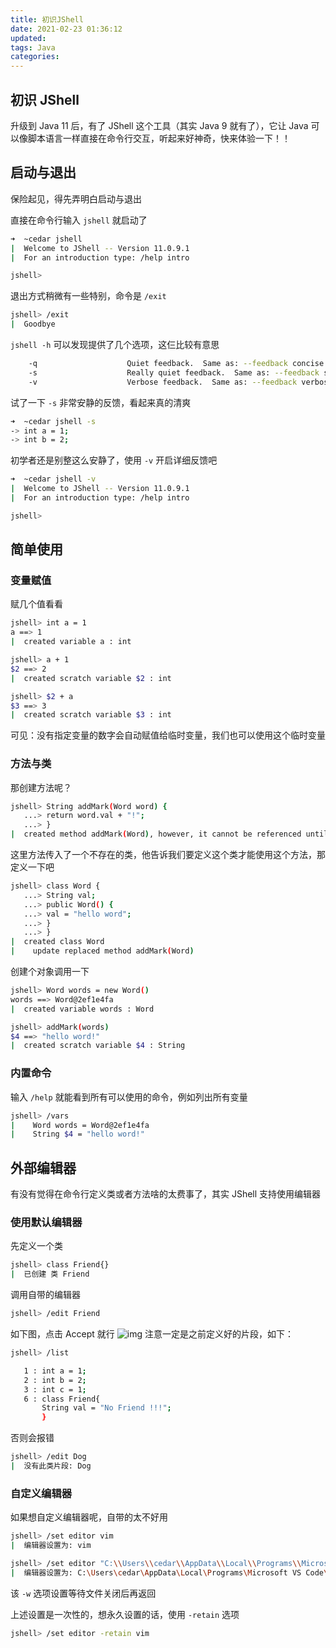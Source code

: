 ```yaml
---
title: 初识JShell
date: 2021-02-23 01:36:12
updated: 
tags: Java
categories: 
---
```


## 初识 JShell

升级到 Java 11 后，有了 JShell 这个工具（其实 Java 9 就有了），它让 Java 可以像脚本语言一样直接在命令行交互，听起来好神奇，快来体验一下！！


## 启动与退出
保险起见，得先弄明白启动与退出


直接在命令行输入 `jshell` 就启动了
```bash
➜  ~cedar jshell
|  Welcome to JShell -- Version 11.0.9.1
|  For an introduction type: /help intro

jshell>
```
退出方式稍微有一些特别，命令是 `/exit` 
```bash
jshell> /exit
|  Goodbye
```
`jshell -h` 可以发现提供了几个选项，这仨比较有意思
```bash
    -q                    Quiet feedback.  Same as: --feedback concise
    -s                    Really quiet feedback.  Same as: --feedback silent
    -v                    Verbose feedback.  Same as: --feedback verbose
```
试了一下 `-s` 非常安静的反馈，看起来真的清爽
```bash
➜  ~cedar jshell -s
-> int a = 1;
-> int b = 2;
```
初学者还是别整这么安静了，使用 `-v` 开启详细反馈吧
```bash
➜  ~cedar jshell -v
|  Welcome to JShell -- Version 11.0.9.1
|  For an introduction type: /help intro

jshell>
```
## 简单使用
### 变量赋值
赋几个值看看
```bash
jshell> int a = 1
a ==> 1
|  created variable a : int

jshell> a + 1
$2 ==> 2
|  created scratch variable $2 : int

jshell> $2 + a
$3 ==> 3
|  created scratch variable $3 : int
```
可见：没有指定变量的数字会自动赋值给临时变量，我们也可以使用这个临时变量
### 方法与类
那创建方法呢？
```bash
jshell> String addMark(Word word) {
   ...> return word.val + "!";
   ...> }
|  created method addMark(Word), however, it cannot be referenced until class Word is declared
```
这里方法传入了一个不存在的类，他告诉我们要定义这个类才能使用这个方法，那定义一下吧
```bash
jshell> class Word {
   ...> String val;
   ...> public Word() {
   ...> val = "hello word";
   ...> }
   ...> }
|  created class Word
|    update replaced method addMark(Word)
```
创建个对象调用一下
```bash
jshell> Word words = new Word()
words ==> Word@2ef1e4fa
|  created variable words : Word

jshell> addMark(words)
$4 ==> "hello word!"
|  created scratch variable $4 : String
```
### 内置命令
输入 `/help` 就能看到所有可以使用的命令，例如列出所有变量
```bash
jshell> /vars
|    Word words = Word@2ef1e4fa
|    String $4 = "hello word!"
```
## 外部编辑器
有没有觉得在命令行定义类或者方法啥的太费事了，其实 JShell 支持使用编辑器
### 使用默认编辑器
先定义一个类
```bash
jshell> class Friend{}
|  已创建 类 Friend
```
调用自带的编辑器
```bash
jshell> /edit Friend
```
如下图，点击 Accept 就行
![img](https://ced-md-picture.oss-cn-beijing.aliyuncs.com/img/20210223013703.png)
注意一定是之前定义好的片段，如下：

```bash
jshell> /list

   1 : int a = 1;
   2 : int b = 2;
   3 : int c = 1;
   6 : class Friend{
       String val = "No Friend !!!";
       }
```
否则会报错
```bash
jshell> /edit Dog
|  没有此类片段: Dog
```
### 自定义编辑器
如果想自定义编辑器呢，自带的太不好用
```bash
jshell> /set editor vim
|  编辑器设置为: vim
```
```bash
jshell> /set editor "C:\\Users\\cedar\\AppData\\Local\\Programs\\Microsoft VS Code\\code" -w
|  编辑器设置为: C:\Users\cedar\AppData\Local\Programs\Microsoft VS Code\code -w
```
该 `-w` 选项设置等待文件关闭后再返回


上述设置是一次性的，想永久设置的话，使用 `-retain` 选项
```bash
jshell> /set editor -retain vim
```